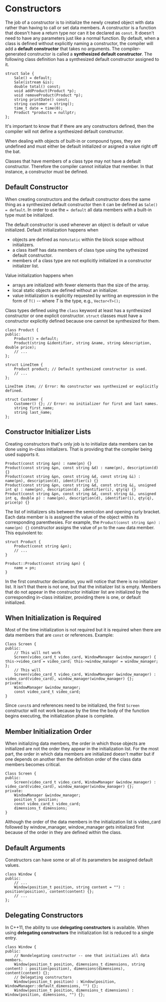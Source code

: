 # Constructors
The job of a constructor is to initialize the newly created object with data rather than having to call or set data 
members. A constructor is a function that doesn't have a return type nor can it be declared as `const`. It doesn't need 
to have any parameters just like a normal function. By default, when a class is defined without explicitly naming a 
constructor, the compiler will add a **default constructor** that takes no arguments. The compiler-generated constructor 
is called a **synthesized default constructor**. The following class definition has a synthesized default constructor 
assigned to it.

```
struct Sale {
    Sale() = default;
    Sale(istream &is);
    double total() const;
    void addProduct(Product *p);
    void removeProduct(Product *p);
    string printDate() const;
    string customer = string();
    time_t date = time(0);
    Product *products = nullptr;
};
```

It's important to know that if there are any constructors defined, then the compiler will not define a synthesized 
default constructor.

When dealing with objects of built-in or compound types, they are undefined and must either be default initialized or asigned 
a value right off the bat.

Classes that have members of a class type may not have a default constructor. Therefore the compiler cannot initialize 
that member. In that instance, a constructor must be defined.  

## Default Constructor
When creating constructors and the default constructor does the same thing as a synthesized default constructor then it 
can be defined as `Sale() = default`. In order to use the `= default` all data members with a built-in type must be 
initialized.

The default constructor is used whenever an object is default or value initialized. Default initialization happens when

- objects are defined as non`static` within the block scope without initializers. 
- a class itself has data members of class type using the sythesized default constructor.
- members of a class type are not explicitly initialized in a constructor initializer list.

Value initialization happens when

- arrays are initialized with fewer elements than the size of the array.
- local static objects are defined without an initializer.
- value initialization is explicitly requested by writing an expression in the form of `T()` -- where *T* is the type, 
e.g., `Vector<T>();`

Class types defined using the `class` keyword at least has a synthesized constructor or one explicit constructor. 
`struct` classes must have a constructor explicitly defined because one cannot be synthesized for them.

```
class Product {
public:
    Product() = default;
    Product(string &identifier, string &name, string &description, double price);
    // ...
};

struct LineItem {
    Product product; // Default synthesized constructor is used.
    // ...
};

LineItem item; // Error: No constructor was synthesized or explicitly defined.

struct Customer {
    Customer() {}; // Error: no initializer for first and last names.
    string first_name; 
    string last_name;
};
```

## Constructor Initializer Lists
Creating constructors that's only job is to initialize data members can be done using in-class initializers. That is
providing that the compiler being used supports it. 

```
Product(const string &pn) : name(pn) {}
Product(const string &pn, const string &d) : name(pn), description(d) {}
Product(const string &pn, const string &d, const string &i) : name(pn), description(d), identifier(i) {}
Product(const string &pn, const string &d, const string &i, unsigned int q) : name(pn), description(d), identifier(i), qty(q) {}
Product(const string &pn, const string &d, const string &i, unsigned int q, double p) : name(pn), description(d), identifier(i), qty(q), price(p) {}
``` 

The list of initializers sits between the semicolon and opening curly bracket. Each data member is is assigned the 
value of the object within its corresponding parenthesies. For example, the `Product(const string &pn) : name(pn) {}` 
constructor assigns the value of `pn` to the `name` data member. This equivolent to:

```
struct Product {
    Product(const string &pn);
    // ...
}

Product::Product(const string &pn) {
    name = pn;
}
```  

In the first constructor declaration, you will notice that there is no initializer list. It isn't that there is not one, 
but that the initializer list is empty. Members that do not appear in the constructor initializer list are initialized 
by the corresponding in-class initializer, providing there is one, or default initialized. 

## When Initialization is Required
Most of the time initialization is not required but it is required when there are data members that are `const` or
references. Example:

```
Class Screen {
public: 
    // This will not work
    Screen(video_card_t video_card, WindowManager &window_manager) { this->video_card = video_card; this->window_manager = window_manager; };
    // This will
    Screen(video_card_t video_card, WindowManager &window_manager) : video_card(video_card), window_manager(window_manager) {};
private: 
    WindowManager &window_manager;
    const video_card_t video_card;
}
``` 

Since `const`s and references need to be initialized, the first `Screen` constructor will not work because by the time the 
body of the function begins executing, the initialization phase is complete.

## Member Initialization Order
When initializing data members, the order in which those objects are initialized are not the order they appear in the 
initialization list. For the most part, the order in which data members are initialized doesn't matter but if one 
depends on another then the definition order of the class data members becomes critical.

```
Class Screen {
public: 
    Screen(video_card_t video_card, WindowManager &window_manager) : video_card(video_card), window_manager(window_manager) {};
private: 
    WindowManager &window_manager;
    position_t position;
    const video_card_t video_card;
    dimensions_t dimensions;
}
```
Although the order of the data members in the initialization list is video_card followed by window_manager, window_manager 
gets initialized first because of the order in they are defined within the class.

## Default Arguments
Constructors can have some or all of its parameters be assigned default values.

```
class Window {
public:
    // ...
    Window(position_t position, string content = "") : position(position), content(content) {};
    // ...
};
``` 

## Delegating Constructors
In C++11, the ability to use **delegating constructors** is available. When using **delegating constructors** the 
initialization list is reduced to a single entry.

```
class Window {
public:
    // Nondelegating constructor -- one that initializes all data members.
    Window(position_t position, dimensions_t dimensions, string content) : position(position), dimensions(dimensions), content(content) {};
    // Delegating constructors
    Window(position_t position) : Window(position, WindowManager::default_dimensions, "") {};
    Window(position_t position, dimensions_t dimensions) : Window(position, dimensions, "") {};
```